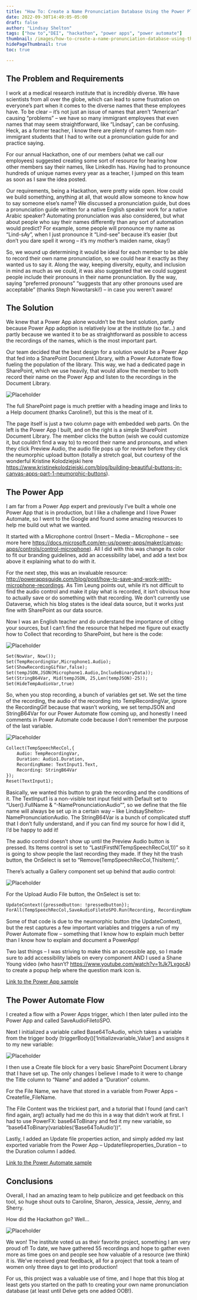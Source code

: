 ```yaml
---
title: "How To: Create a Name Pronunciation Database Using the Power Platform (now with samples links!)"
date: 2022-09-30T14:49:05-05:00
draft: false
author: "Lindsay Shelton"
tags: ["how to","DEI", "hackathon", "power apps", "power automate"]
thumbnail: /images/how-to-create-a-name-pronunciation-database-using-the-power-platform1.png
hidePageThumbnail: true
toc: true

---
```


## The Problem and Requirements
I work at a medical research institute that is incredibly diverse. We have scientists from all over the globe, which can lead to some frustration on everyone’s part when it comes to the diverse names that these employees have. To be clear – it’s not just an issue of names that aren’t “American” causing “problems” – we have so many immigrant employees that even names that may seem straightforward, like “Lindsay”, can be confusing. Heck, as a former teacher, I know there are plenty of names from non-immigrant students that I had to write out a pronunciation guide for and practice saying.

For our annual Hackathon, one of our members (what we call our employees) suggested creating some sort of resource for hearing how other members say their names, like LinkedIn has. Having had to pronounce hundreds of unique names every year as a teacher, I jumped on this team as soon as I saw the idea posted.

Our requirements, being a Hackathon, were pretty wide open. How could we build something, anything at all, that would allow someone to know how to say someone else’s name? We discussed a pronunciation guide, but does a pronunciation guide written for a native English speaker work for a native Arabic speaker? Automating pronunciation was also considered, but what about people who say their names differently than any sort of automation would predict? For example, some people will pronounce my name as “Lind-sAy”, when I just pronounce it “Lind-see” because it’s easier (but don’t you dare spell it wrong – it’s my mother’s maiden name, okay!)

So, we wound up determining it would be ideal for each member to be able to record their own name pronunciation, so we could hear it exactly as they wanted us to say it. Along the way, keeping diversity, equity, and inclusion in mind as much as we could, it was also suggested that we could suggest people include their pronouns in their name pronunciation. By the way, saying “preferred pronouns” “suggests that any other pronouns used are acceptable” (thanks Steph Nowotarski!) – in case you weren’t aware!

## The Solution
We knew that a Power App alone wouldn’t be the best solution, partly because Power App adoption is relatively low at the institute (so far…) and partly because we wanted it to be as straightforward as possible to access the recordings of the names, which is the most important part.

Our team decided that the best design for a solution would be a Power App that fed into a SharePoint Document Library, with a Power Automate flow fueling the population of the library. This way, we had a dedicated page in SharePoint, which we use heavily, that would allow the member to both record their name on the Power App and listen to the recordings in the Document Library.

![Placeholder](/images/how-to-create-a-name-pronunciation-database-using-the-power-platform1.png)

The full SharePoint page is much prettier with a heading image and links to a Help document (thanks Caroline!), but this is the meat of it.

The page itself is just a two column page with embedded web parts. On the left is the Power App I built, and on the right is a simple SharePoint Document Library. The member clicks the button (wish we could customize it, but couldn’t find a way to) to record their name and pronouns, and when they click Preview Audio, the audio file pops up for review before they click the neumorphic upload button (totally a stretch goal, but courtesy of the wonderful Kristine Kolodziejski here https://www.kristinekolodziejski.com/blog/building-beautiful-buttons-in-canvas-apps-part-1-neumorphic-buttons).

## The Power App
I am far from a Power App expert and previously I’ve built a whole one Power App that is in production, but I like a challenge and I love Power Automate, so I went to the Google and found some amazing resources to help me build out what we wanted.

It started with a Microphone control (Insert – Media – Microphone – see more here https://docs.microsoft.com/en-us/power-apps/maker/canvas-apps/controls/control-microphone). All I did with this was change its color to fit our branding guidelines, add an accessibility label, and add a text box above it explaining what to do with it.

For the next step, this was an invaluable resource: http://powerappsguide.com/blog/post/how-to-save-and-work-with-microphone-recordings. As Tim Leung points out, while it’s not difficult to find the audio control and make it play what is recorded, it isn’t obvious how to actually save or do something with that recording. We don’t currently use Dataverse, which his blog states is the ideal data source, but it works just fine with SharePoint as our data source.

Now I was an English teacher and do understand the importance of citing your sources, but I can’t find the resource that helped me figure out exactly how to Collect that recording to SharePoint, but here is the code:

![Placeholder](/images/how-to-create-a-name-pronunciation-database-using-the-power-platform2.png)

```html
Set(NowVar, Now());
Set(TempRecordingVar,Microphone1.Audio);
Set(ShowRecordingGifVar,false);
Set(tempJSON,JSON(Microphone1.Audio,IncludeBinaryData));
Set(StringB64Var, Mid(tempJSON, 25,Len(tempJSON)-25));
Set(HideTempAudioVar,true)
````

So, when you stop recording, a bunch of variables get set. We set the time of the recording, the audio of the recording into TempRecordingVar, ignore the RecordingGif because that wasn’t working, we set tempJSON and StringB64Var for our Power Automate flow coming up, and honestly I need comments in Power Automate code because I don’t remember the purpose of the last variable.

![Placeholder](/images/how-to-create-a-name-pronunciation-database-using-the-power-platform3.png)

```html
Collect(TempSpeechRecCol,{
    Audio: TempRecordingVar,
    Duration: Audio1.Duration,
    RecordingName: TextInput1.Text,
    Recording: StringB64Var
});
Reset(TextInput1);
````

Basically, we wanted this button to grab the recording and the conditions of it. The TextInput1 is a non-visible text input field with Default set to “User().FullName & “-NamePronunciationAudio””, so we define that the file name will always be set up in a certain way – like LindsayShelton-NamePronunciationAudio. The StringB64Var is a bunch of complicated stuff that I don’t fully understand, and if you can find my source for how I did it, I’d be happy to add it!

The audio control doesn’t show up until the Preview Audio button is pressed. Its Items control is set to “Last(FirstN(TempSpeechRecCol,1))” so it is going to show people the last recording they made. If they hit the trash button, the OnSelect is set to “Remove(TempSpeechRecCol,ThisItem);”.

There’s actually a Gallery component set up behind that audio control:

![Placeholder](/images/how-to-create-a-name-pronunciation-database-using-the-power-platform4.png)

For the Upload Audio File button, the OnSelect is set to:

```html
UpdateContext({pressedbutton: !pressedbutton});
ForAll(TempSpeechRecCol,SaveAudioFiletoSPO.Run(Recording, RecordingNameGal.Text, DurationGal.Text));
````

Some of that code is due to the neumorphic button (the UpdateContext), but the rest captures a few important variables and triggers a run of my Power Automate flow – something that I know how to explain much better than I know how to explain and document a PowerApp!

Two last things – I was striving to make this an accessible app, so I made sure to add accessibility labels on every component AND I used a Shane Young video (who hasn’t? https://www.youtube.com/watch?v=1tJk7LxgocA) to create a popup help where the question mark icon is.

<a href="https://github.com/pnp/powerapps-samples/tree/main/samples/name-pronunciation-recorder">Link to the Power App sample</a>

## The Power Automate Flow
I created a flow with a Power Apps trigger, which I then later pulled into the Power App and called SaveAudioFiletoSPO.

Next I initialized a variable called Base64ToAudio, which takes a variable from the trigger body (triggerBody()[‘Initializevariable_Value’] and assigns it to my new variable:

![Placeholder](/images/how-to-create-a-name-pronunciation-database-using-the-power-platform5.png)

I then use a Create file block for a very basic SharePoint Document Library that I have set up. The only changes I believe I made to it were to change the Title column to “Name” and added a “Duration” column.

For the File Name, we have that stored in a variable from Power Apps – Createfile_FileName.

The File Content was the trickiest part, and a tutorial that I found (and can’t find again, arg!) actually had me do this in a way that didn’t work at first. I had to use PowerFX: base64ToBinary and fed it my new variable, so “base64ToBinary(variables(‘Base64ToAudio’))”.

Lastly, I added an Update file properties action, and simply added my last exported variable from the Power App – Updatefileproperties_Duration – to the Duration column I added.

<a href="https://github.com/pnp/powerautomate-samples/tree/main/samples/send-name-pronunciation-recording-to-library">Link to the Power Automate sample</a>

## Conclusions
Overall, I had an amazing team to help publicize and get feedback on this tool, so huge shout outs to Caroline, Sharon, Jessica, Jessie, Jenny, and Sherry.

How did the Hackathon go? Well…

![Placeholder](/images/how-to-create-a-name-pronunciation-database-using-the-power-platform6.png)

We won! The institute voted us as their favorite project, something I am very proud of! To date, we have gathered 55 recordings and hope to gather even more as time goes on and people see how valuable of a resource (we think) it is. We’ve received great feedback, all for a project that took a team of women only three days to get into production!

For us, this project was a valuable use of time, and I hope that this blog at least gets you started on the path to creating your own name pronunciation database (at least until Delve gets one added OOB!).